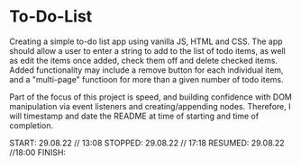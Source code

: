 # To-Do-List

Creating a simple to-do list app using vanilla JS, HTML and CSS.
The app should allow a user to enter a string to add to the list of todo
items, as well as edit the items once added, check them off and delete 
checked items. Added functionality may include a remove button for each
individual item, and a "multi-page" functioon for more than a given
number of todo items. 

Part of the focus of this project is speed, and building confidence
with DOM manipulation via event listeners and creating/appending nodes.
Therefore, I will timestamp and date the README at time of starting and 
time of completion. 

START: 29.08.22 // 13:08 
STOPPED: 29.08.22 // 17:18
RESUMED: 29.08.22 //18:00
FINISH: 